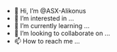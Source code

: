 - 👋 Hi, I’m @ASX-Alikonus
- 👀 I’m interested in ...
- 🌱 I’m currently learning ...
- 💞️ I’m looking to collaborate on ...
- 📫 How to reach me ...

<!---
ASX-Alikonus/ASX-Alikonus is a ✨ special ✨ repository because its `README.md` (this file) appears on your GitHub profile.
You can click the Preview link to take a look at your changes.
--->
